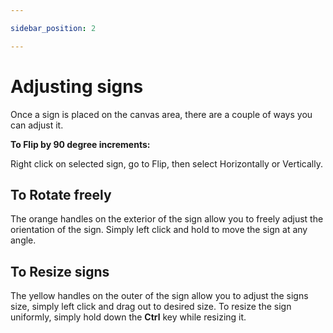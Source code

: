 ```yaml
---

sidebar_position: 2

---
```

# Adjusting signs

Once a sign is placed on the canvas area, there are a couple of ways you can adjust it.

**To Flip by 90 degree increments:**

Right click on selected sign, go to Flip, then select Horizontally or Vertically.

## To Rotate freely

The orange handles on the exterior of the sign allow you to freely adjust the orientation of the sign. Simply left click and hold to move the sign at any angle.

## To Resize signs

The yellow handles on the outer of the sign allow you to adjust the signs size, simply left click and drag out to desired size. To resize the sign uniformly, simply hold down the **Ctrl** key while resizing it.
